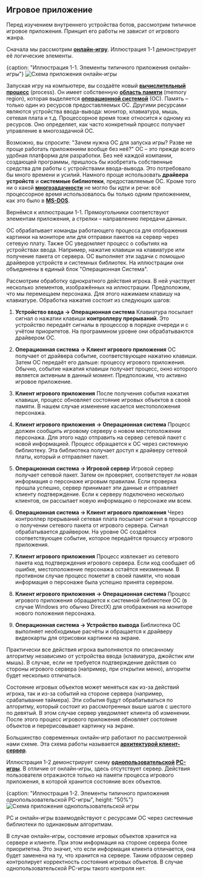 ## Игровое приложение

Перед изучением внутреннего устройства ботов, рассмотрим типичное игровое приложения. Принцип его работы не зависит от игрового жанра.

Сначала мы рассмотрим [**онлайн-игру**](https://ru.wikipedia.org/wiki/Онлайн-игра). Иллюстрация 1-1 демонстрирует её логические элементы.

{caption: "Иллюстрация 1-1. Элементы типичного приложения онлайн-игры"}
![Схема приложения онлайн-игры](images/BotsClassification/game-application.png)

Запуская игру на компьютере, вы создаёте новый [**вычислительный процесс**](https://ru.wikipedia.org/wiki/Процесс_(информатика)) (process). Он имеет собственную [**область памяти**](https://ru.wikipedia.org/wiki/Виртуальная_память) (memory region), которая выделяется [**операционной системой**](https://ru.wikipedia.org/wiki/Операционная_система) (ОС). Память – только один из ресурсов предоставляемых ОС. Другими ресурсами являются устройства ввода-вывода: монитор, клавиатура, мышь, сетевая плата и т.д. Процессорное время тоже относится к одному из ресурсов. Оно определяет, как часто конкретный процесс получает управление в многозадачной ОС.

Возможно, вы спросите: "Зачем нужна ОС для запуска игры? Разве не проще работать приложениям вообще без неё?" ОС – это прежде всего удобная платформа для разработки. Без неё каждой компании, создающей программы, пришлось бы изобретать собственные средства для работы с устройствами ввода-вывода. Это потребовало бы много времени и усилий. Намного проще использовать **драйвера устройств** и **системные библиотеки**, предоставляемые ОС. Кроме того ни о какой [**многозадачности**](https://ru.wikipedia.org/wiki/Многозадачность) не могло бы идти и речи: всё процессорное время использовалось бы только одним приложением, как это было в [**MS-DOS**](https://ru.wikipedia.org/wiki/MS-DOS).

Вернёмся к иллюстрации 1-1. Прямоугольники соответствуют элементам приложения, а стрелки – направлению передачи данных.

ОС обрабатывает команды работающего процесса для отображения картинки на мониторе или для отправки пакетов на сервер через сетевую плату. Также ОС уведомляет процесс о событиях на устройствах ввода. Например, нажатие клавиши на клавиатуре или получение пакета от сервера. ОС выполняет эти задачи с помощью драйверов устройств и системных библиотек. На иллюстрации они объединены в единый блок "Операционная Система".

Рассмотрим обработку однократного действия игрока. В ней участвует несколько элементов, изображённых на иллюстрации. Предположим, что мы перемещаем персонажа. Для этого нажимаем клавишу на клавиатуре. Обработка нажатия состоит из следующих шагов:

1. **Устройство ввода -> Операционная система**
Клавиатура посылает сигнал о нажатии клавиши **контроллеру прерываний**. Это устройство передаёт сигналы в процессор в порядке очереди и с учётом приоритетов. На программном уровне они обрабатываются драйвером ОС.

2. **Операционная система -> Клиент игрового приложения**
ОС получает от драйвера событие, соответствующее нажатию клавиши. Затем ОС передаёт его дальше: процессу игрового приложения. Обычно, событие нажатия клавиши получает процесс, окно которого является активным в данный момент. Предположим, что активно игровое приложение.

3. **Клиент игрового приложения**
После получения события нажатия клавиши, процесс обновляет состояние игровых объектов в своей памяти. В нашем случае изменение касается местоположения персонажа.

4. **Клиент игрового приложения -> Операционная система**
Процесс должен сообщить игровому серверу о новом местоположении персонажа. Для этого надо отправить на сервер сетевой пакет с новой информацией. Процесс обращается к ОС через системную библиотеку. Эта библиотека получает доступ к драйверу сетевой платы, который и отправляет пакет.

5. **Операционная система -> Игровой сервер**
Игровой сервер получает сетевой пакет. Затем он проверяет, соответствует ли новая информация о персонаже игровым правилам. Если проверка прошла успешно, сервер принимает эти данные и отправляет клиенту подтверждение. Если к серверу подключено несколько клиентов, он рассылает новую информацию о персонаже им всем.

6. **Операционная система -> Клиент игрового приложения**
Через контроллер прерываний сетевая плата посылает сигнал в процессор о получении сетевого пакета от игрового сервера. Сигнал обрабатывается драйвером. На уровне ОС создаётся соответствующее событие, которое передаётся процессу игрового приложения.

7. **Клиент игрового приложения**
Процесс извлекает из сетевого пакета код подтверждения игрового сервера. Если код сообщает об ошибке, местоположение персонажа остаётся неизменным. В противном случае процесс пометит в своей памяти, что новая информация о персонаже была успешно принята сервером.

8. **Клиент игрового приложения -> Операционная система**
Процесс игрового приложения обращается к системной библиотеке ОС (в случае Windows это обычно DirectX) для отображения на мониторе нового положения персонажа.

9. **Операционная система -> Устройство вывода**
Библиотека ОС выполняет необходимые расчёты и обращается к драйверу видеокарты для отрисовки картинки на экране.

Практически все действия игрока выполняются по описанному алгоритму независимо от устройства ввода (клавиатура, джойстик или мышь). В случае, если не требуется подтверждение действия со стороны игрового сервера (например, при открытии меню), алгоритм будет несколько отличаться.

Состояние игровых объектов может меняться как из-за действий игрока, так и из-за событий на стороне сервера (например, срабатывание таймера). Эти события будут обрабатываться по алгоритму, который состоит из рассмотренных выше шагов с шестого по девятый. В этом случае сервер уведомляет клиента об изменении. После этого процесс игрового приложения обновляет состояние объектов и перерисовывает картинку на экране.

Большинство современных онлайн-игр работают по рассмотренной нами схеме. Эта схема работы называется [**архитектурой клиент-сервер**](https://ru.wikipedia.org/wiki/Клиент_—_сервер).

Иллюстрация 1-2 демонстрирует схему [**однопользовательской**](https://ru.wikipedia.org/wiki/Однопользовательская_игра) [**PC-игры**](https://ru.wikipedia.org/wiki/PC-игра#Персональный_компьютер_как_игровая_платформа). В отличие от онлайн-игры, здесь отсутствует сервер. Действия пользователя отражаются только на памяти процесса игрового приложения, в которой хранится состояние всех объектов.

{caption: "Иллюстрация 1-2. Элементы типичного приложения однопользовательской PC-игры", height: "50%"}
![Схема приложения однопользовательской игры](images/BotsClassification/game-local-application.png)

PC и онлайн-игры взаимодействуют с ресурсами ОС через системные библиотеки по одинаковым алгоритмам.

В случае онлайн-игры, состояние игровых объектов хранится на сервере и клиенте. При этом информация на стороне сервера более приоритетна. Это значит, что если информация клиента отличается, она будет заменена на ту, что хранится на сервере. Таким образом сервер контролирует корректность состояния игровых объектов. В случае однопользовательской PC-игры такого контроля нет.
